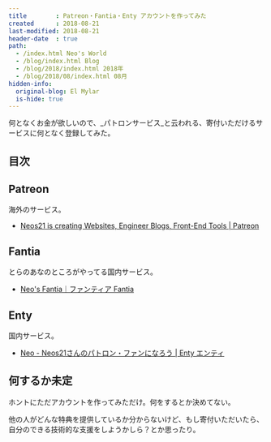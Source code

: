```yaml
---
title        : Patreon・Fantia・Enty アカウントを作ってみた
created      : 2018-08-21
last-modified: 2018-08-21
header-date  : true
path:
  - /index.html Neo's World
  - /blog/index.html Blog
  - /blog/2018/index.html 2018年
  - /blog/2018/08/index.html 08月
hidden-info:
  original-blog: El Mylar
  is-hide: true
---
```


何となくお金が欲しいので、_パトロンサービス_と云われる、寄付いただけるサービスに何となく登録してみた。

## 目次

## Patreon

海外のサービス。

- [Neos21 is creating Websites, Engineer Blogs, Front-End Tools | Patreon](https://www.patreon.com/Neos21)

## Fantia

とらのあなのところがやってる国内サービス。

- [Neo's Fantia｜ファンティア Fantia](https://fantia.jp/Neos21)

## Enty

国内サービス。

- [Neo - Neos21さんのパトロン・ファンになろう | Enty エンティ](https://enty.jp/Neos21)

## 何するか未定

ホントにただアカウントを作ってみただけ。何をするとか決めてない。

他の人がどんな特典を提供しているか分からないけど、もし寄付いただいたら、自分のできる技術的な支援をしようかしら？とか思ったり。
